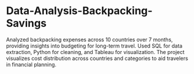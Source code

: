 # Data-Analysis-Backpacking-Savings
Analyzed backpacking expenses across 10 countries over 7 months, providing insights into budgeting for long-term travel. Used SQL for data extraction, Python for cleaning, and Tableau for visualization. The project visualizes cost distribution across countries and categories to aid travelers in financial planning.
